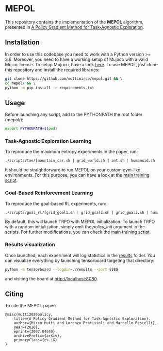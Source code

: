 # MEPOL
This repository contains the implementation of the **MEPOL** algorithm, presented in [A Policy Gradient Method for Task-Agnostic Exploration](https://arxiv.org/pdf/2007.04640.pdf).

## Installation
In order to use this codebase you need to work with a Python version >= 3.6. Moreover, you need to have a working setup of Mujoco with a valid Mujco license. To setup Mujoco, have a look [here](http://www.mujoco.org/). To use MEPOL, just clone this repository and install the required libraries:
```bash
git clone https://github.com/muttimirco/mepol.git && \
cd mepol/ && \
python -m pip install -r requirements.txt
```

## Usage
Before launching any script, add to the PYTHONPATH the root folder (mepol/):
```bash
export PYTHONPATH=$(pwd)
```

### Task-Agnostic Exploration Learning
To reproduce the maximum entropy experiments in the paper, run:
```bash
./scripts/tae/[mountain_car.sh | grid_world.sh | ant.sh | humanoid.sh | hand_reach.sh | higher_lvl_ant.sh | higher_lvl_humanoid.sh]
```
It should be straightforward to run MEPOL on your custom gym-like environments. For this purpose, you can have a look at the [main training script](src/experiments/mepol.py).

### Goal-Based Reinforcement Learning
To reproduce the goal-based RL experiments, run:
```bash
./scripts/goal_rl/[grid_goal1.sh | grid_goal2.sh | grid_goal3.sh | humanoid_up.sh | ant_escape.sh | ant_navigate.sh | ant_jump.sh]
```
By default, this will launch TRPO with MEPOL initialization. To launch TRPO with a random initialization, simply omit the *policy_init* argument in the scripts. For further modifications, you can check the [main training script](src/experiments/goal_rl.py).


### Results visualization
Once launched, each experiment will log statistics in the [results](results) folder. You can visualize everything by launching tensorboard targeting that directory:
```bash
python -m tensorboard --logdir=./results --port 8080
```
and visiting the board at [http://localhost:8080](results).

## Citing
To cite the MEPOL paper:
```
@misc{mutti2020policy,
    title={A Policy Gradient Method for Task-Agnostic Exploration},
    author={Mirco Mutti and Lorenzo Pratissoli and Marcello Restelli},
    year={2020},
    eprint={2007.04640},
    archivePrefix={arXiv},
    primaryClass={cs.LG}
}
```
